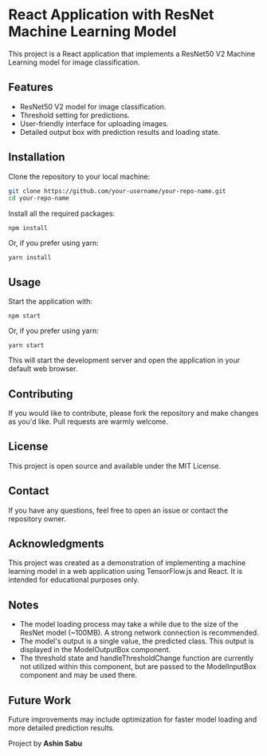 # React Application with ResNet Machine Learning Model

This project is a React application that implements a ResNet50 V2 Machine Learning model for image classification.

## Features

- ResNet50 V2 model for image classification.
- Threshold setting for predictions.
- User-friendly interface for uploading images.
- Detailed output box with prediction results and loading state.

## Installation

Clone the repository to your local machine:

```bash
git clone https://github.com/your-username/your-repo-name.git
cd your-repo-name
```

Install all the required packages:

```
npm install
```

Or, if you prefer using yarn:

```
yarn install
```

## Usage

Start the application with:

```
npm start
```

Or, if you prefer using yarn:

```
yarn start
```

This will start the development server and open the application in your default web browser.

## Contributing

If you would like to contribute, please fork the repository and make changes as you'd like. Pull requests are warmly welcome.

## License

This project is open source and available under the MIT License.

## Contact

If you have any questions, feel free to open an issue or contact the repository owner.

## Acknowledgments

This project was created as a demonstration of implementing a machine learning model in a web application using TensorFlow.js and React. It is intended for educational purposes only.

## Notes

- The model loading process may take a while due to the size of the ResNet model (~100MB). A strong network connection is recommended.
- The model's output is a single value, the predicted class. This output is displayed in the ModelOutputBox component.
- The threshold state and handleThresholdChange function are currently not utilized within this component, but are passed to the ModelInputBox component and may be used there.

## Future Work

Future improvements may include optimization for faster model loading and more detailed prediction results.

Project by <b>Ashin Sabu</b>
